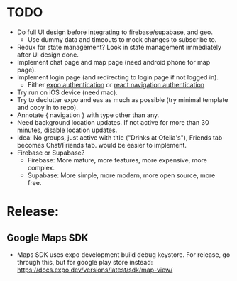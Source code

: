 # TODO
* Do full UI design before integrating to firebase/supabase, and geo.
    - Use dummy data and timeouts to mock changes to subscribe to.
* Redux for state management? Look in state management immediately after UI design done.
* Implement chat page and map page (need android phone for map page).
* Implement login page (and redirecting to login page if not logged in).
    - Either [expo authentication](https://docs.expo.dev/router/reference/authentication/) or [react navigation authentication](https://reactnavigation.org/docs/auth-flow/)
* Try run on iOS device (need mac).
* Try to declutter expo and eas as much as possible (try minimal template and copy in to repo).
* Annotate { navigation } with type other than any.
* Need background location updates. If not active for more than 30 minutes, disable location updates.
* Idea: No groups, just active with title ("Drinks at Ofelia's"), Friends tab becomes Chat/Friends tab. would be easier to implement.
* Firebase or Supabase?
    - Firebase: More mature, more features, more expensive, more complex.
    - Supabase: More simple, more modern, more open source, more free.

# Release:
## Google Maps SDK
* Maps SDK uses expo development build debug keystore. For release, go through this, but for google play store instead: https://docs.expo.dev/versions/latest/sdk/map-view/